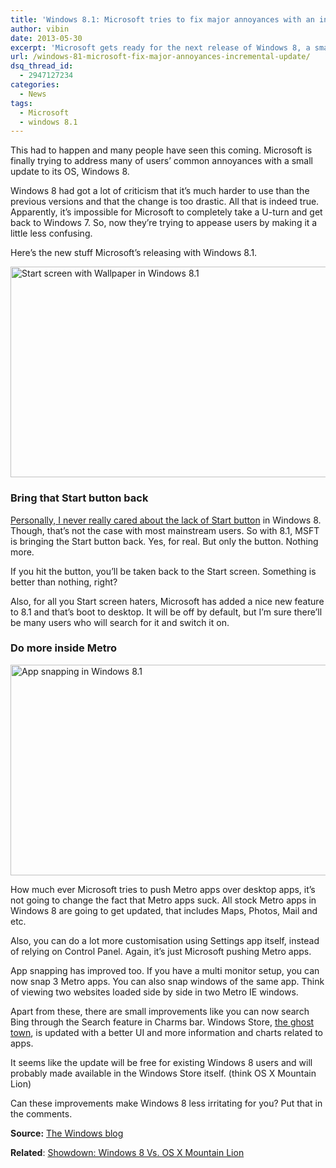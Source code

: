```yaml
---
title: 'Windows 8.1: Microsoft tries to fix major annoyances with an incremental update'
author: vibin
date: 2013-05-30
excerpt: 'Microsoft gets ready for the next release of Windows 8, a small update which aims to make Windows more usable and familiar - and hopefully less frustrating.'
url: /windows-81-microsoft-fix-major-annoyances-incremental-update/
dsq_thread_id:
  - 2947127234
categories:
  - News
tags:
  - Microsoft
  - windows 8.1
---
```

This had to happen and many people have seen this coming. Microsoft is finally trying to address many of users&#8217; common annoyances with a small update to its OS, Windows 8.

Windows 8 had got a lot of criticism that it&#8217;s much harder to use than the previous versions and that the change is too drastic. All that is indeed true. Apparently, it&#8217;s impossible for Microsoft to completely take a U-turn and get back to Windows 7. So, now they&#8217;re trying to appease users by making it a little less confusing.

Here&#8217;s the new stuff Microsoft&#8217;s releasing with Windows 8.1.

[<img class="aligncenter size-medium wp-image-74880" alt="Start screen with Wallpaper in Windows 8.1" src="http://cdn.devilsworkshop.org/files/2013/05/wallstart-600x337.png" width="600" height="337" />][1]

### Bring that Start button back

[ Personally, I never really cared about the lack of Start button][2] in Windows 8. Though, that&#8217;s not the case with most mainstream users. So with 8.1, MSFT is bringing the Start button back. Yes, for real. But only the button. Nothing more.

If you hit the button, you&#8217;ll be taken back to the Start screen. Something is better than nothing, right?

Also, for all you Start screen haters, Microsoft has added a nice new feature to 8.1 and that&#8217;s boot to desktop. It will be off by default, but I&#8217;m sure there&#8217;ll be many users who will search for it and switch it on.

### Do more inside Metro

[<img class="aligncenter size-medium wp-image-74881" alt="App snapping in Windows 8.1" src="http://cdn.devilsworkshop.org/files/2013/05/snap-600x337.png" width="600" height="337" />][3]

How much ever Microsoft tries to push Metro apps over desktop apps, it&#8217;s not going to change the fact that Metro apps suck. All stock Metro apps in Windows 8 are going to get updated, that includes Maps, Photos, Mail and etc.

Also, you can do a lot more customisation using Settings app itself, instead of relying on Control Panel. Again, it&#8217;s just Microsoft pushing Metro apps.

App snapping has improved too. If you have a multi monitor setup, you can now snap 3 Metro apps. You can also snap windows of the same app. Think of viewing two websites loaded side by side in two Metro IE windows.

Apart from these, there are small improvements like you can now search Bing through the Search feature in Charms bar. Windows Store, [the ghost town][4], is updated with a better UI and more information and charts related to apps.

It seems like the update will be free for existing Windows 8 users and will probably made available in the Windows Store itself. (think OS X Mountain Lion)

Can these improvements make Windows 8 less irritating for you? Put that in the comments.

**Source:** <a href="http://blogs.windows.com/windows/b/bloggingwindows/archive/2013/05/30/continuing-the-windows-8-vision-with-windows-8-1.aspx" onclick="_gaq.push(['_trackEvent', 'outbound-article', 'http://blogs.windows.com/windows/b/bloggingwindows/archive/2013/05/30/continuing-the-windows-8-vision-with-windows-8-1.aspx', 'The Windows blog']);" >The Windows blog</a>

**Related**: [Showdown: Windows 8 Vs. OS X Mountain Lion][5]

 [1]: http://cdn.devilsworkshop.org/files/2013/05/wallstart.png
 [2]: http://devilsworkshop.org/analysis/why-no-need-start-menu-replacement-windows8/67588/
 [3]: http://cdn.devilsworkshop.org/files/2013/05/snap.png
 [4]: http://devilsworkshop.org/analysis/windows-appstore-resembles-ghost-town/62284/
 [5]: http://devilsworkshop.org/analysis/showdown-windows-8-os-x-mountain-lion/61566/

